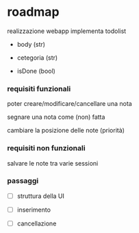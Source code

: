 # roadmap

realizzazione webapp implementa todolist

- body (str)

- cetegoria (str)

- isDone (bool)

### requisiti funzionali

poter creare/modificare/cancellare una nota

segnare una nota come (non) fatta

cambiare la posizione delle note (priorità)

### requisiti non funzionali

salvare le note tra varie sessioni

### passaggi

- [ ] struttura della UI

- [ ] inserimento

- [ ] cancellazione


